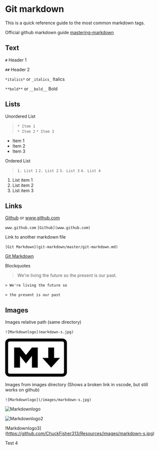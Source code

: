 # Git markdown #

This is a quick reference guide to the most common markdown tags.

Official github markdown guide
[mastering-markdown](https://guides.github.com/features/mastering-markdown/)

## Text ##

`#` Header 1

`##` Header 2

`*italics*` or ` _italics_ ` Italics

`**bold**` or ` __bold__ ` Bold

## Lists ##

Unordered List
> `* Item 1`  
> `* Item 2`
> `* Item 3`

* Item 1
* Item 2
* Item 3

Ordered List

>`1. List 1`
>`2. List 2`
>`3. List 3`
>`4. List 4`

1. List item 1
2. List item 2
3. List item 3

## Links ##

[Github](www.github.com) or www.github.com

`www.github.com`
`[Github](www.github.com)`

Link to another markdown file

`[Git Markdown](git-markdown/master/git-markdown.md)`

[Git Markdown](git-markdown/master/git-markdown.md)

Blockquotes

> We're living the future so
> the present is our past.

`> We're living the future so`

`> the present is our past`

## Images ##

Images relative path (same directory)

`![Markdownlogo](markdown-s.jpg)`

![Markdownlogo](markdown-s.jpg)

Images from images directory (Shows a broken link in vscode, but still works on github)

`![Markdownlogo](/images/markdown-s.jpg)`

![Markdownlogo](/Resources/images/markdown-s.jpg)

![Markdownlogo2](Resources/images/markdown-s.jpg)

!Markdownlogo3](https://github.com/ChuckFisher313/Resources/images/markdown-s.jpg)

Test 4
